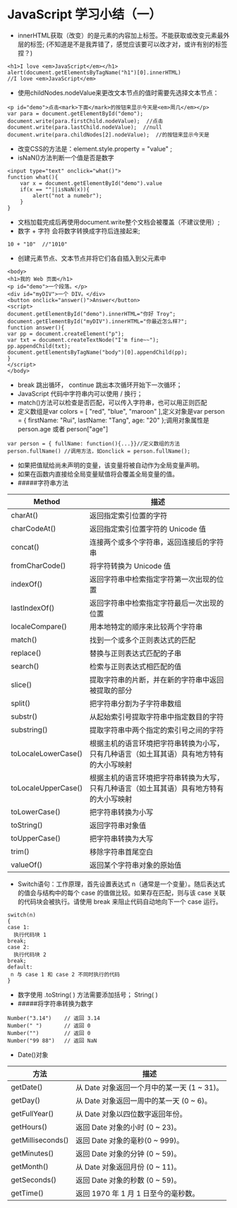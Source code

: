 # JavaScript 学习小结（一）
- innerHTML获取（改变）的是元素的内容加上标签。不能获取或改变元素最外层的标签;
(不知道是不是我弄错了，感觉应该要可以改才对，或许有别的标签捏？)
```
<h1>I love <em>JavaScript</em></h1>
alert(document.getElementsByTagName("h1")[0].innerHTML) 
//I love <em>JavaScript</em>
```
- 使用childNodes.nodeValue来更改文本节点的值时需要先选择文本节点：
```
<p id="demo">点击<mark>下面</mark>的按钮来显示今天是<em>周几</em></p>
var para = document.getElementById("demo");
document.write(para.firstChild.nodeValue);  //点击
document.write(para.lastChild.nodeValue);  //null
document.write(para.childNodes[2].nodeValue);  //的按钮来显示今天是
```

- 改变CSS的方法是：element.style.property = "value" ;
- isNaN()方法判断一个值是否是数字
```
<input type="text" onclick="what()">
function what(){
    var x = document.getElementById("demo").value
    if(x == ""||isNaN(x)){
        alert("not a numebr");
    }
}
```
- 文档加载完成后再使用document.write整个文档会被覆盖（不建议使用）;
- 数字 + 字符 会将数字转换成字符后连接起来;
```
10 + "10"  //"1010"
```
- 创建元素节点、文本节点并将它们各自插入到父元素中
```
<body>
<h1>我的 Web 页面</h1>
<p id="demo">一个段落。</p>
<div id="myDIV">一个 DIV。</div>
<button onclick="answer()">Answer</button>
<script>
document.getElementById("demo").innerHTML="你好 Troy";
document.getElementById("myDIV").innerHTML="你最近怎么样?";
function answer(){
var pp = document.createElement("p");
var txt = document.createTextNode("I'm fine~~");
pp.appendChild(txt);
document.getElementsByTagName("body")[0].appendChild(pp);
}
</script>
</body>
```
- break 跳出循环， continue 跳出本次循环开始下一次循环；
- JavaScript 代码中字符串内可以使用 / 换行；
- match()方法可以检查是否匹配，可以传入字符串，也可以用正则匹配
- 定义数组是var colors = [ "red", "blue", "maroon" ],定义对象是var person = { firstName: "Rui", lastName: "Tang", age: "20" };调用对象属性是 person.age 或者 person["age"]
```
var person = { fullName: function(){...}}//定义数组的方法
person.fullName() //调用方法，如onclick = person.fullName();
```
- 如果把值赋给尚未声明的变量，该变量将被自动作为全局变量声明。
- 如果在函数内直接给全局变量赋值将会覆盖全局变量的值。
- #####字符串方法

Method | 描述
---|---
charAt()|	返回指定索引位置的字符
charCodeAt()|	返回指定索引位置字符的 Unicode 值
concat()|	连接两个或多个字符串，返回连接后的字符串
fromCharCode()|	将字符转换为 Unicode 值
indexOf()|	返回字符串中检索指定字符第一次出现的位置
lastIndexOf()|	返回字符串中检索指定字符最后一次出现的位置
localeCompare()	|用本地特定的顺序来比较两个字符串
match()|	找到一个或多个正则表达式的匹配
replace()|	替换与正则表达式匹配的子串
search()|	检索与正则表达式相匹配的值
slice()	|提取字符串的片断，并在新的字符串中返回被提取的部分
split()|	把字符串分割为子字符串数组
substr()|	从起始索引号提取字符串中指定数目的字符
substring()	|提取字符串中两个指定的索引号之间的字符
toLocaleLowerCase()	|根据主机的语言环境把字符串转换为小写，只有几种语言（如土耳其语）具有地方特有的大小写映射
toLocaleUpperCase()	|根据主机的语言环境把字符串转换为大写，只有几种语言（如土耳其语）具有地方特有的大小写映射
toLowerCase()|	把字符串转换为小写
toString()|	返回字符串对象值
toUpperCase()|	把字符串转换为大写
trim()|	移除字符串首尾空白
valueOf()|	返回某个字符串对象的原始值

- Switch语句：工作原理，首先设置表达式 n（通常是一个变量）。随后表达式的值会与结构中的每个 case 的值做比较。如果存在匹配，则与该 case 关联的代码块会被执行。请使用 break 来阻止代码自动地向下一个 case 运行。
```
switch(n)
{
case 1:
  执行代码块 1
break;
case 2:
  执行代码块 2
break;
default:
 n 与 case 1 和 case 2 不同时执行的代码
}
```
- 数字使用 .toString( ) 方法需要添加括号； String( )
- #####将字符串转换为数字
```
Number("3.14")    // 返回 3.14
Number(" ")       // 返回 0 
Number("")        // 返回 0
Number("99 88")   // 返回 NaN
```
- Date()对象

方法 | 描述
---|---
getDate()|	从 Date 对象返回一个月中的某一天 (1 ~ 31)。
getDay()|	从 Date 对象返回一周中的某一天 (0 ~ 6)。
getFullYear()|	从 Date 对象以四位数字返回年份。
getHours()|	返回 Date 对象的小时 (0 ~ 23)。
getMilliseconds()|	返回 Date 对象的毫秒(0 ~ 999)。
getMinutes()|	返回 Date 对象的分钟 (0 ~ 59)。
getMonth()|	从 Date 对象返回月份 (0 ~ 11)。
getSeconds()	|返回 Date 对象的秒数 (0 ~ 59)。
getTime()|	返回 1970 年 1 月 1 日至今的毫秒数。

